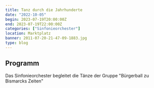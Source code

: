 ```yaml
---
title: Tanz durch die Jahrhunderte
date: "2022-10-05"
begin: 2023-07-19T20:00:00Z
end: 2023-07-19T22:00:00Z
categories: ["Sinfonieorchester"]
location: Marktplatz
banner: 2011-07-20-21-47-09-1883.jpg
type: blog
---
```

## Programm

<p>Das Sinfonieorchester begleitet die T&auml;nze der Gruppe &quot;B&uuml;rgerball zu Bismarcks Zeiten&quot;</p>

